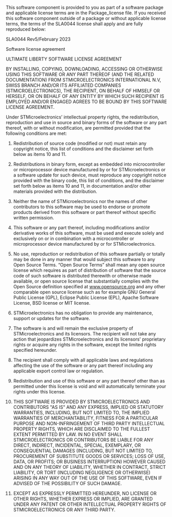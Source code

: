 This software component is provided to you as part of a software package and
applicable license terms are in the Package_license file. If you received this
software component outside of a package or without applicable license terms,
the terms of the SLA0044 license shall apply and are fully reproduced below:

SLA0044 Rev5/February 2023

Software license agreement

ULTIMATE LIBERTY SOFTWARE LICENSE AGREEMENT

BY INSTALLING, COPYING, DOWNLOADING, ACCESSING OR OTHERWISE USING THIS SOFTWARE
OR ANY PART THEREOF (AND THE RELATED DOCUMENTATION) FROM STMICROELECTRONICS
INTERNATIONAL N.V, SWISS BRANCH AND/OR ITS AFFILIATED COMPANIES
(STMICROELECTRONICS), THE RECIPIENT, ON BEHALF OF HIMSELF OR HERSELF, OR ON
BEHALF OF ANY ENTITY BY WHICH SUCH RECIPIENT IS EMPLOYED AND/OR ENGAGED AGREES
TO BE BOUND BY THIS SOFTWARE LICENSE AGREEMENT.

Under STMicroelectronics’ intellectual property rights, the redistribution,
reproduction and use in source and binary forms of the software or any part
thereof, with or without modification, are permitted provided that the following
conditions are met:

1. Redistribution of source code (modified or not) must retain any copyright
notice, this list of conditions and the disclaimer set forth below as items 10
and 11.

2. Redistributions in binary form, except as embedded into microcontroller or
microprocessor device manufactured by or for STMicroelectronics or a software
update for such device, must reproduce any copyright notice provided with the
binary code, this list of conditions, and the disclaimer set forth below as
items 10 and 11, in documentation and/or other materials provided with the
distribution.

3. Neither the name of STMicroelectronics nor the names of other contributors to
this software may be used to endorse or promote products derived from this
software or part thereof without specific written permission.

4. This software or any part thereof, including modifications and/or derivative
works of this software, must be used and execute solely and exclusively on or in
combination with a microcontroller or microprocessor device manufactured by or
for STMicroelectronics.

5. No use, reproduction or redistribution of this software partially or totally
may be done in any manner that would subject this software to any Open Source
Terms. “Open Source Terms” shall mean any open source license which requires as
part of distribution of software that the source code of such software is
distributed therewith or otherwise made available, or open source license that
substantially complies with the Open Source definition specified at
www.opensource.org and any other comparable open source license such as for
example GNU General Public License (GPL), Eclipse Public License (EPL), Apache
Software License, BSD license or MIT license.

6. STMicroelectronics has no obligation to provide any maintenance, support or
updates for the software.

7. The software is and will remain the exclusive property of STMicroelectronics
and its licensors. The recipient will not take any action that jeopardizes
STMicroelectronics and its licensors' proprietary rights or acquire any rights
in the software, except the limited rights specified hereunder.

8. The recipient shall comply with all applicable laws and regulations affecting
the use of the software or any part thereof including any applicable export
control law or regulation.

9. Redistribution and use of this software or any part thereof other than as
permitted under this license is void and will automatically terminate your
rights under this license.

10. THIS SOFTWARE IS PROVIDED BY STMICROELECTRONICS AND CONTRIBUTORS "AS IS" AND
ANY EXPRESS, IMPLIED OR STATUTORY WARRANTIES, INCLUDING, BUT NOT LIMITED TO, THE
IMPLIED WARRANTIES OF MERCHANTABILITY, FITNESS FOR A PARTICULAR PURPOSE AND
NON-INFRINGEMENT OF THIRD PARTY INTELLECTUAL PROPERTY RIGHTS, WHICH ARE
DISCLAIMED TO THE FULLEST EXTENT PERMITTED BY LAW. IN NO EVENT SHALL
STMICROELECTRONICS OR CONTRIBUTORS BE LIABLE FOR ANY DIRECT, INDIRECT,
INCIDENTAL, SPECIAL, EXEMPLARY, OR CONSEQUENTIAL DAMAGES (INCLUDING, BUT NOT
LIMITED TO, PROCUREMENT OF SUBSTITUTE GOODS OR SERVICES; LOSS OF USE, DATA, OR
PROFITS; OR BUSINESS INTERRUPTION) HOWEVER CAUSED AND ON ANY THEORY OF
LIABILITY, WHETHER IN CONTRACT, STRICT LIABILITY, OR TORT (INCLUDING NEGLIGENCE
OR OTHERWISE) ARISING IN ANY WAY OUT OF THE USE OF THIS SOFTWARE, EVEN IF
ADVISED OF THE POSSIBILITY OF SUCH DAMAGE.

11. EXCEPT AS EXPRESSLY PERMITTED HEREUNDER, NO LICENSE OR OTHER RIGHTS, WHETHER
EXPRESS OR IMPLIED, ARE GRANTED UNDER ANY PATENT OR OTHER INTELLECTUAL PROPERTY
RIGHTS OF STMICROELECTRONICS OR ANY THIRD PARTY.
